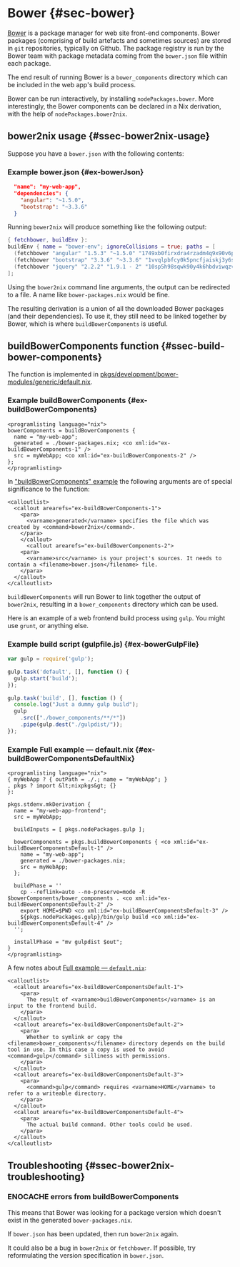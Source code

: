 # Bower {#sec-bower}

[Bower](https://bower.io) is a package manager for web site front-end components. Bower packages (comprising of build artefacts and sometimes sources) are stored in `git` repositories, typically on Github. The package registry is run by the Bower team with package metadata coming from the `bower.json` file within each package.

The end result of running Bower is a `bower_components` directory which can be included in the web app's build process.

Bower can be run interactively, by installing `nodePackages.bower`. More interestingly, the Bower components can be declared in a Nix derivation, with the help of `nodePackages.bower2nix`.

## bower2nix usage {#ssec-bower2nix-usage}

Suppose you have a `bower.json` with the following contents:

### Example bower.json {#ex-bowerJson}

```json
  "name": "my-web-app",
  "dependencies": {
    "angular": "~1.5.0",
    "bootstrap": "~3.3.6"
  }
```

Running `bower2nix` will produce something like the following output:

```nix
{ fetchbower, buildEnv }:
buildEnv { name = "bower-env"; ignoreCollisions = true; paths = [
  (fetchbower "angular" "1.5.3" "~1.5.0" "1749xb0firxdra4rzadm4q9x90v6pzkbd7xmcyjk6qfza09ykk9y")
  (fetchbower "bootstrap" "3.3.6" "~3.3.6" "1vvqlpbfcy0k5pncfjaiskj3y6scwifxygfqnw393sjfxiviwmbv")
  (fetchbower "jquery" "2.2.2" "1.9.1 - 2" "10sp5h98sqwk90y4k6hbdviwqzvzwqf47r3r51pakch5ii2y7js1")
];
```

Using the `bower2nix` command line arguments, the output can be redirected to a file. A name like `bower-packages.nix` would be fine.

The resulting derivation is a union of all the downloaded Bower packages (and their dependencies). To use it, they still need to be linked together by Bower, which is where `buildBowerComponents` is useful.

## buildBowerComponents function {#ssec-build-bower-components}

The function is implemented in [pkgs/development/bower-modules/generic/default.nix](https://github.com/NixOS/nixpkgs/blob/master/pkgs/development/bower-modules/generic/default.nix).

### Example buildBowerComponents {#ex-buildBowerComponents}

```{=docbook}
<programlisting language="nix">
bowerComponents = buildBowerComponents {
  name = "my-web-app";
  generated = ./bower-packages.nix; <co xml:id="ex-buildBowerComponents-1" />
  src = myWebApp; <co xml:id="ex-buildBowerComponents-2" />
};
</programlisting>
```

In ["buildBowerComponents" example](#ex-buildBowerComponents) the following arguments are of special significance to the function:

```{=docbook}
<calloutlist>
  <callout arearefs="ex-buildBowerComponents-1">
    <para>
      <varname>generated</varname> specifies the file which was created by <command>bower2nix</command>.
    </para>
    </callout>
      <callout arearefs="ex-buildBowerComponents-2">
    <para>
      <varname>src</varname> is your project's sources. It needs to contain a <filename>bower.json</filename> file.
    </para>
  </callout>
</calloutlist>
```

`buildBowerComponents` will run Bower to link together the output of `bower2nix`, resulting in a `bower_components` directory which can be used.

Here is an example of a web frontend build process using `gulp`. You might use `grunt`, or anything else.

### Example build script (gulpfile.js) {#ex-bowerGulpFile}

```javascript
var gulp = require('gulp');

gulp.task('default', [], function () {
  gulp.start('build');
});

gulp.task('build', [], function () {
  console.log("Just a dummy gulp build");
  gulp
    .src(["./bower_components/**/*"])
    .pipe(gulp.dest("./gulpdist/"));
});
```

### Example Full example — default.nix {#ex-buildBowerComponentsDefaultNix}

```{=docbook}
<programlisting language="nix">
{ myWebApp ? { outPath = ./.; name = "myWebApp"; }
, pkgs ? import &lt;nixpkgs&gt; {}
}:

pkgs.stdenv.mkDerivation {
  name = "my-web-app-frontend";
  src = myWebApp;

  buildInputs = [ pkgs.nodePackages.gulp ];

  bowerComponents = pkgs.buildBowerComponents { <co xml:id="ex-buildBowerComponentsDefault-1" />
    name = "my-web-app";
    generated = ./bower-packages.nix;
    src = myWebApp;
  };

  buildPhase = ''
    cp --reflink=auto --no-preserve=mode -R $bowerComponents/bower_components . <co xml:id="ex-buildBowerComponentsDefault-2" />
    export HOME=$PWD <co xml:id="ex-buildBowerComponentsDefault-3" />
    ${pkgs.nodePackages.gulp}/bin/gulp build <co xml:id="ex-buildBowerComponentsDefault-4" />
  '';

  installPhase = "mv gulpdist $out";
}
</programlisting>
```

A few notes about [Full example — `default.nix`](#ex-buildBowerComponentsDefaultNix):

```{=docbook}
<calloutlist>
  <callout arearefs="ex-buildBowerComponentsDefault-1">
    <para>
      The result of <varname>buildBowerComponents</varname> is an input to the frontend build.
    </para>
  </callout>
  <callout arearefs="ex-buildBowerComponentsDefault-2">
    <para>
      Whether to symlink or copy the <filename>bower_components</filename> directory depends on the build tool in use. In this case a copy is used to avoid <command>gulp</command> silliness with permissions.
    </para>
  </callout>
  <callout arearefs="ex-buildBowerComponentsDefault-3">
    <para>
      <command>gulp</command> requires <varname>HOME</varname> to refer to a writeable directory.
    </para>
  </callout>
  <callout arearefs="ex-buildBowerComponentsDefault-4">
    <para>
      The actual build command. Other tools could be used.
    </para>
  </callout>
</calloutlist>
```

## Troubleshooting {#ssec-bower2nix-troubleshooting}

### ENOCACHE errors from buildBowerComponents

This means that Bower was looking for a package version which doesn't exist in the generated `bower-packages.nix`.

If `bower.json` has been updated, then run `bower2nix` again.

It could also be a bug in `bower2nix` or `fetchbower`. If possible, try reformulating the version specification in `bower.json`.
